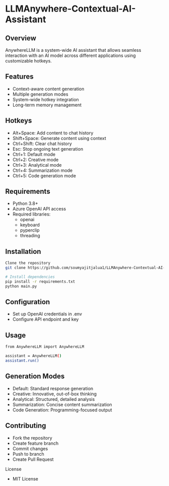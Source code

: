 # LLMAnywhere-Contextual-AI-Assistant

## Overview

AnywhereLLM is a system-wide AI assistant that allows seamless interaction with an AI model across different applications using customizable hotkeys.

## Features

- Context-aware content generation
- Multiple generation modes
- System-wide hotkey integration
- Long-term memory management

## Hotkeys

- Alt+Space: Add content to chat history
- Shift+Space: Generate content using context
- Ctrl+Shift: Clear chat history
- Esc: Stop ongoing text generation
- Ctrl+1: Default mode
- Ctrl+2: Creative mode
- Ctrl+3: Analytical mode
- Ctrl+4: Summarization mode
- Ctrl+5: Code generation mode

## Requirements

- Python 3.8+
- Azure OpenAI API access
- Required libraries:
  - openai
  - keyboard
  - pyperclip
  - threading

## Installation
```bash
Clone the repository
git clone https://github.com/soumyajitjalua1/LLMAnywhere-Contextual-AI-Assistant.git

# Install dependencies
pip install -r requirements.txt
python main.py
```

## Configuration
- Set up  OpenAI credentials in .env
- Configure API endpoint and key


## Usage
```bash
from AnywhereLLM import AnywhereLLM

assistant = AnywhereLLM()
assistant.run()
```

## Generation Modes

- Default: Standard response generation
- Creative: Innovative, out-of-box thinking
- Analytical: Structured, detailed analysis
- Summarization: Concise content summarization
- Code Generation: Programming-focused output

## Contributing

- Fork the repository
- Create feature branch
- Commit changes
- Push to branch
- Create Pull Request

License
- MIT License

